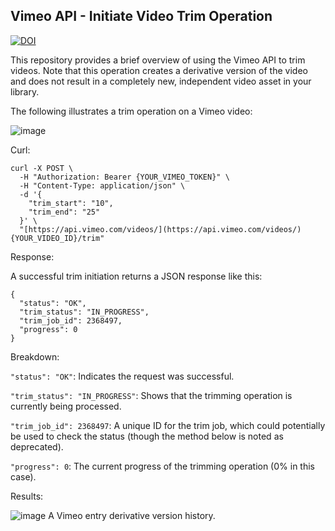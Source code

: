 ##  Vimeo API - Initiate Video Trim Operation


[![DOI](https://zenodo.org/badge/DOI/10.5281/zenodo.15268099.svg)](https://doi.org/10.5281/zenodo.15268099)


This repository provides a brief overview of using the Vimeo API to trim videos.  Note that this operation creates a derivative version of the video and does not result in a completely new, independent video asset in your library.

The following illustrates a trim operation on a Vimeo video:

![image](https://github.com/user-attachments/assets/6bb574fc-1d73-457d-a90b-760f7c720735)

Curl:

~~~```bash
curl -X POST \
  -H "Authorization: Bearer {YOUR_VIMEO_TOKEN}" \
  -H "Content-Type: application/json" \
  -d '{
    "trim_start": "10",
    "trim_end": "25"
  }' \
  "[https://api.vimeo.com/videos/](https://api.vimeo.com/videos/){YOUR_VIDEO_ID}/trim"
~~~

Response:

A successful trim initiation returns a JSON response like this:

~~~```JSON
{
  "status": "OK",
  "trim_status": "IN_PROGRESS",
  "trim_job_id": 2368497,
  "progress": 0
}
~~~

Breakdown:

`"status": "OK"`: Indicates the request was successful.

`"trim_status": "IN_PROGRESS"`: Shows that the trimming operation is currently being processed.

`"trim_job_id": 2368497`: A unique ID for the trim job, which could potentially be used to check the status (though the method below is noted as deprecated).

`"progress": 0`: The current progress of the trimming operation (0% in this case).

Results:

![image](https://github.com/user-attachments/assets/f900ed59-3e20-4af2-8128-23b29f4c3208)
A Vimeo entry derivative version history.
